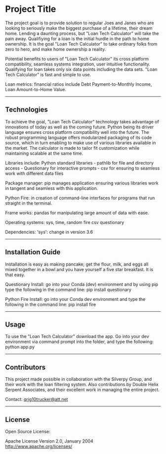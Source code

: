 # Project Title

The project goal is to provide solution to regular Joes and Janes who are looking to seriously make the biggest purchase of a lifetime, their dream home. Lending a daunting process, but "Loan Tech Calculator" will take the pain away. Qualifiying for a loan is the initial hurdle in the path to home ownership. It is the goal "Loan Tech Calculator" to take ordinary folks from zero to hero, and make home ownership a reality. 

Potential benefits to users of "Loan Tech Calculator" its cross platform compatibility, seamless systems integration, user intuitive functionality. Qualifying for loan takes only six data points including the data sets. "Loan Tech Calculator" is fast and simple to use. 

Loan metrics: financial ratios include Debt Payment-to-Monthly Income, Loan Amount-to-Home Value.

---

## Technologies

To achieve the goal, "Loan Tech Calculator" technology takes advantage of innovations of today as well as the coming future. Python being its driver language ensures cross platform compatibility well into the future. The robust programming language offers modularized packaging of its code source, which in turn enabling to make use of various libraries available in the market. The calculator is made to tailor fit customization while maintaining scalable at the same time.

Libraries include: Python standard libraries
    - pathlib for file and directory access
    - Questionary for interactive prompts
    - csv for ensuring to seamless work with different data files

Package manager: pip manages application ensuring various libraries work in tangent and seamless with this application.

Python Fire: in creation of command-line interfaces for programs that run straight in the terminal.

Frame works:
pandas for manipulating large amount of data with ease.


Operating systems:
sys, time, random
fire
csv
questionary


Dependencies:
'sys': change in version 3.6




---

## Installation Guide

Installation is easy as making pancake; get the flour, milk, and eggs all mixed together in a bowl and you have yourself a five star breakfast. It is that easy.

Questionary Install: go into your Conda (dev) environment and by using pip type the following in the command line: pip install questionary

Python Fire Install: go into your Conda dev environment and type the following in the command line: pip install fire

---

## Usage

To use the "Loan Tech Calculator" download the app. Go into your dev environment via command prompt into the folder, and type the following: python app.py

---

## Contributors

This project made possible in collaboration with the Silverpy Group, and their work with the loan filtering system. Also contributions by Double Helix Serpent Associates, and their excellent work in managing the entire project.

Contact: qrig10trucker@att.net

---

## License

Open Source License:

Apache License
Version 2.0, January 2004
http://www.apache.org/licenses/
